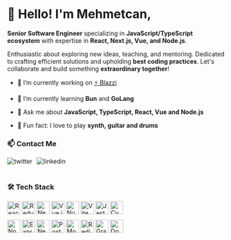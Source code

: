 # 👋 Hello! I'm Mehmetcan,

**Senior Software Engineer** specializing in **JavaScript/TypeScript ecosystem** with expertise in **React, Next.js, Vue, and Node.js**.

Enthusiastic about exploring new ideas, teaching, and mentoring. Dedicated to crafting efficient solutions and upholding **best coding practices**. Let's collaborate and build something **extraordinary together**!

- 🔭 I’m currently working on [⚡️ Blazzi](https://github.com/ymehmetcan/blazzi-toolkit)
- 🌱 I’m currently learning **Bun** and **GoLang**
- 💬 Ask me about **JavaScript, TypeScript, React, Vue and Node.js**

- 🎸 Fun fact: I love to play **synth, guitar and drums**


### 📫 Contact Me 

<div>
<a href="https://twitter.com/y_mehmetcan">
   <img align="left" alt="twitter" src="https://img.shields.io/badge/Twitter-1DA1F2?style=for-the-badge&logo=twitter&logoColor=white" style="margin-right:10px;" />
</a>
<a href="https://www.linkedin.com/in/ymehmetcan">
   <img align="left" alt="linkedin" src="https://img.shields.io/badge/LinkedIn-0077B5?style=for-the-badge&logo=linkedin&logoColor=white" />
</a>
</div>
<br />
<br />


### 🛠 Tech Stack

<div style="margin-bottom: 10px;">
    <img src="https://api.iconify.design/logos-react.svg" alt="React" style="height: 30px; width: 30px;">
    <img src="https://api.iconify.design/logos-redux.svg" alt="Redux" style="height: 30px; width: 30px;">
    <img src="https://api.iconify.design/teenyicons/nextjs-solid.svg?color=%23f3f3f3" alt="Next.js" style="height: 30px; width: 30px;">
    <img src="https://api.iconify.design/logos-vue.svg" alt="Vue.js" style="height: 30px; width: 30px;">
    <img src="https://api.iconify.design/logos-nuxt-icon.svg" alt="Nuxt.js" style="height: 30px; width: 30px;">
    <img src="https://api.iconify.design/logos-vitejs.svg" alt="Vite" style="height: 30px; width: 30px;">
    <img src="https://api.iconify.design/logos-jest.svg" alt="Jest" style="height: 30px; width: 30px;">
    <img src="https://api.iconify.design/vscode-icons/file-type-cypress.svg" alt="Cypress" style="height: 30px; width: 30px;">
</div>

<div>
    <img src="https://api.iconify.design/logos-nodejs-icon.svg" alt="Node.js" style="height: 30px; width: 30px;">
    <img src="https://api.iconify.design/skill-icons/expressjs-light.svg" alt="Express.js" style="height: 30px; width: 30px;">
    <img src="https://api.iconify.design/logos-nestjs.svg" alt="Nest.js" style="height: 30px; width: 30px;">
    <img src="https://api.iconify.design/logos-postgresql.svg" alt="PostgreSQL" style="height: 30px; width: 30px;">
    <img src="https://api.iconify.design/logos-mongodb-icon.svg" alt="MongoDB" style="height: 30px; width: 30px;">
    <img src="https://api.iconify.design/devicon/redis.svg" alt="Redis" style="height: 30px; width: 30px;">
    <img src="https://api.iconify.design/logos-graphql.svg" alt="GraphQL" style="height: 30px; width: 30px;">
    <img src="https://api.iconify.design/logos-docker-icon.svg" alt="Docker" style="height: 30px; width: 30px;">
</div>